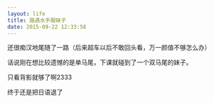 ```yaml
---
layout: life
title: 路遇水手服妹子
date: 2015-09-22 12:33:58
---
```


还很痴汉地尾随了一路（后来超车以后不敢回头看，万一颜值不够怎么办）

话说刚在想比较遗憾的是单马尾，下课就碰到了一个双马尾的妹子。

只看背影就够了啊2333

终于还是把日语退了
